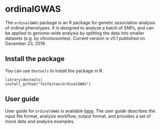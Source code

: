 # ordinalGWAS
The `ordinalGWAS` package is an R package for genetic association analysis of ordinal phenotypes. It is designed to analyze a batch of SNPs, and can be applied to genome-wide analysis by splitting the data into smaller datasets (e.g. by chromosomes).
Current version is v0.1 published on December 23, 2019.

## Install the package
You can use `devtools` to install the package in R.
```
library(devtools)
install_github("feifeitao/ordinalGWAS")
```

## User guide
User guide for `ordinalGWAS` is available [here](https://htmlpreview.github.io/?https://github.com/feifeitao/ordinalGWAS/blob/master/vignettes/ordinalGWAS_vignette.html). The user guide describes the input file format, analysis workflow, output format, and provides a set of mock data and analysis examples.
